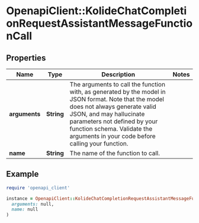 # OpenapiClient::KolideChatCompletionRequestAssistantMessageFunctionCall

## Properties

| Name | Type | Description | Notes |
| ---- | ---- | ----------- | ----- |
| **arguments** | **String** | The arguments to call the function with, as generated by the model in JSON format. Note that the model does not always generate valid JSON, and may hallucinate parameters not defined by your function schema. Validate the arguments in your code before calling your function. |  |
| **name** | **String** | The name of the function to call. |  |

## Example

```ruby
require 'openapi_client'

instance = OpenapiClient::KolideChatCompletionRequestAssistantMessageFunctionCall.new(
  arguments: null,
  name: null
)
```

